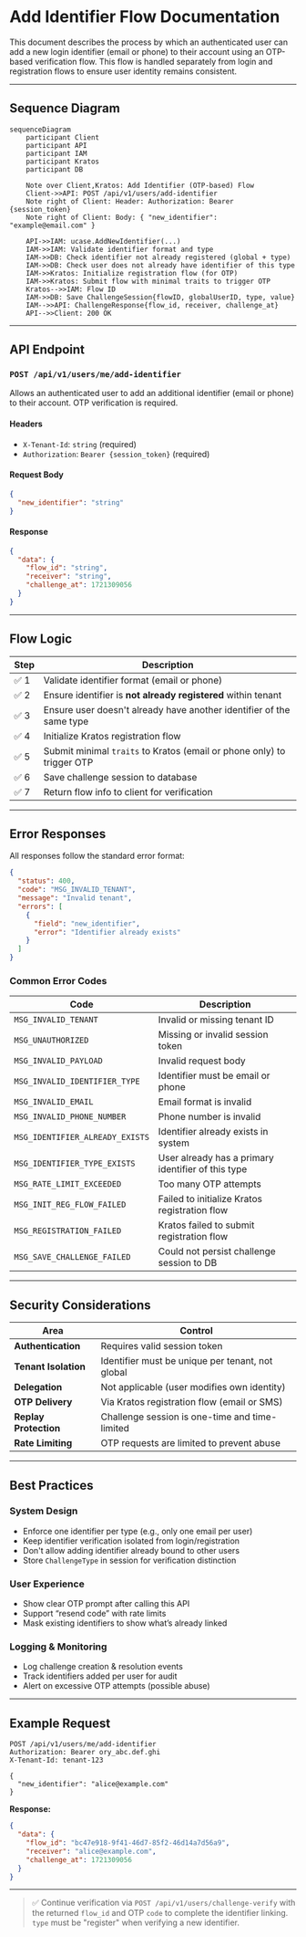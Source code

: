 
# Add Identifier Flow Documentation

This document describes the process by which an authenticated user can add a new login identifier (email or phone) to their account using an OTP-based verification flow. This flow is handled separately from login and registration flows to ensure user identity remains consistent.

---

## Sequence Diagram

```mermaid
sequenceDiagram
    participant Client
    participant API
    participant IAM
    participant Kratos
    participant DB

    Note over Client,Kratos: Add Identifier (OTP-based) Flow
    Client->>API: POST /api/v1/users/add-identifier
    Note right of Client: Header: Authorization: Bearer {session_token}
    Note right of Client: Body: { "new_identifier": "example@email.com" }

    API->>IAM: ucase.AddNewIdentifier(...)
    IAM->>IAM: Validate identifier format and type
    IAM->>DB: Check identifier not already registered (global + type)
    IAM->>DB: Check user does not already have identifier of this type
    IAM->>Kratos: Initialize registration flow (for OTP)
    IAM->>Kratos: Submit flow with minimal traits to trigger OTP
    Kratos-->>IAM: Flow ID
    IAM->>DB: Save ChallengeSession{flowID, globalUserID, type, value}
    IAM-->>API: ChallengeResponse{flow_id, receiver, challenge_at}
    API-->>Client: 200 OK
```

---

## API Endpoint

### `POST /api/v1/users/me/add-identifier`

Allows an authenticated user to add an additional identifier (email or phone) to their account. OTP verification is required.

#### Headers

- `X-Tenant-Id`: `string` (required)  
- `Authorization`: `Bearer {session_token}` (required)

#### Request Body

```json
{
  "new_identifier": "string"
}
```

#### Response

```json
{
  "data": {
    "flow_id": "string",
    "receiver": "string",
    "challenge_at": 1721309056
  }
}
```

---

## Flow Logic

| Step | Description |
|------|-------------|
| ✅ 1 | Validate identifier format (email or phone) |
| ✅ 2 | Ensure identifier is **not already registered** within tenant |
| ✅ 3 | Ensure user doesn't already have another identifier of the same type |
| ✅ 4 | Initialize Kratos registration flow |
| ✅ 5 | Submit minimal `traits` to Kratos (email or phone only) to trigger OTP |
| ✅ 6 | Save challenge session to database |
| ✅ 7 | Return flow info to client for verification |

---

## Error Responses

All responses follow the standard error format:

```json
{
  "status": 400,
  "code": "MSG_INVALID_TENANT",
  "message": "Invalid tenant",
  "errors": [
    {
      "field": "new_identifier",
      "error": "Identifier already exists"
    }
  ]
}
```

### Common Error Codes

| Code | Description |
|------|-------------|
| `MSG_INVALID_TENANT` | Invalid or missing tenant ID |
| `MSG_UNAUTHORIZED` | Missing or invalid session token |
| `MSG_INVALID_PAYLOAD` | Invalid request body |
| `MSG_INVALID_IDENTIFIER_TYPE` | Identifier must be email or phone |
| `MSG_INVALID_EMAIL` | Email format is invalid |
| `MSG_INVALID_PHONE_NUMBER` | Phone number is invalid |
| `MSG_IDENTIFIER_ALREADY_EXISTS` | Identifier already exists in system |
| `MSG_IDENTIFIER_TYPE_EXISTS` | User already has a primary identifier of this type |
| `MSG_RATE_LIMIT_EXCEEDED` | Too many OTP attempts |
| `MSG_INIT_REG_FLOW_FAILED` | Failed to initialize Kratos registration flow |
| `MSG_REGISTRATION_FAILED` | Kratos failed to submit registration flow |
| `MSG_SAVE_CHALLENGE_FAILED` | Could not persist challenge session to DB |

---

## Security Considerations

| Area | Control |
|------|---------|
| **Authentication** | Requires valid session token |
| **Tenant Isolation** | Identifier must be unique per tenant, not global |
| **Delegation** | Not applicable (user modifies own identity) |
| **OTP Delivery** | Via Kratos registration flow (email or SMS) |
| **Replay Protection** | Challenge session is one-time and time-limited |
| **Rate Limiting** | OTP requests are limited to prevent abuse |

---

## Best Practices

### System Design

- Enforce one identifier per type (e.g., only one email per user)
- Keep identifier verification isolated from login/registration
- Don't allow adding identifier already bound to other users
- Store `ChallengeType` in session for verification distinction

### User Experience

- Show clear OTP prompt after calling this API
- Support “resend code” with rate limits
- Mask existing identifiers to show what’s already linked

### Logging & Monitoring

- Log challenge creation & resolution events
- Track identifiers added per user for audit
- Alert on excessive OTP attempts (possible abuse)

---

## Example Request

```http
POST /api/v1/users/me/add-identifier
Authorization: Bearer ory_abc.def.ghi
X-Tenant-Id: tenant-123

{
  "new_identifier": "alice@example.com"
}
```

**Response:**

```json
{
  "data": {
    "flow_id": "bc47e918-9f41-46d7-85f2-46d14a7d56a9",
    "receiver": "alice@example.com",
    "challenge_at": 1721309056
  }
}
```

---

> ✅ Continue verification via `POST /api/v1/users/challenge-verify` with the returned `flow_id` and OTP `code` to complete the identifier linking. `type` must be "register" when verifying a new identifier.
